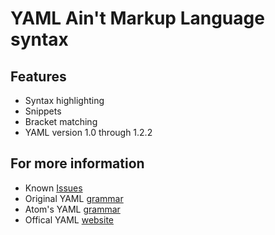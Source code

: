 # YAML Ain't Markup Language syntax

## Features

- Syntax highlighting
- Snippets
- Bracket matching
- YAML version 1.0 through 1.2.2


## For more information

- Known [Issues](https://github.com/RedCMD/YAML-Syntax-Highlighter/issues/1)
- Original YAML [grammar](https://github.com/textmate/yaml.tmbundle)
- Atom's YAML [grammar](https://github.com/atom/language-yaml)
- Offical YAML [website](https://yaml.org/)